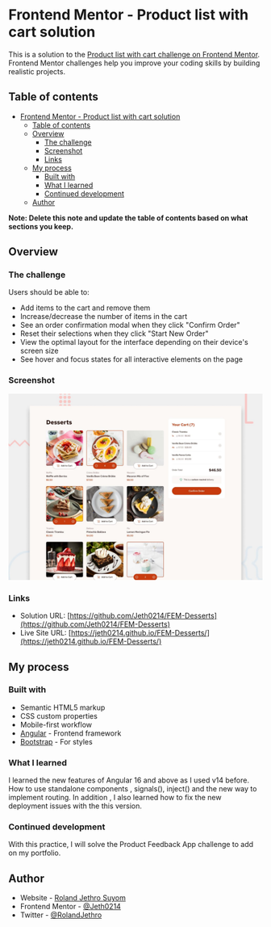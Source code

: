 # Frontend Mentor - Product list with cart solution

This is a solution to the [Product list with cart challenge on Frontend Mentor](https://www.frontendmentor.io/challenges/product-list-with-cart-5MmqLVAp_d). Frontend Mentor challenges help you improve your coding skills by building realistic projects. 

## Table of contents

- [Frontend Mentor - Product list with cart solution](#frontend-mentor---product-list-with-cart-solution)
  - [Table of contents](#table-of-contents)
  - [Overview](#overview)
    - [The challenge](#the-challenge)
    - [Screenshot](#screenshot)
    - [Links](#links)
  - [My process](#my-process)
    - [Built with](#built-with)
    - [What I learned](#what-i-learned)
    - [Continued development](#continued-development)
  - [Author](#author)

**Note: Delete this note and update the table of contents based on what sections you keep.**

## Overview

### The challenge

Users should be able to:

- Add items to the cart and remove them
- Increase/decrease the number of items in the cart
- See an order confirmation modal when they click "Confirm Order"
- Reset their selections when they click "Start New Order"
- View the optimal layout for the interface depending on their device's screen size
- See hover and focus states for all interactive elements on the page

### Screenshot

![](./preview.jpg)



### Links

- Solution URL: [https://github.com/Jeth0214/FEM-Desserts](https://github.com/Jeth0214/FEM-Desserts)
- Live Site URL: [https://jeth0214.github.io/FEM-Desserts/](https://jeth0214.github.io/FEM-Desserts/)

## My process

### Built with

- Semantic HTML5 markup
- CSS custom properties
- Mobile-first workflow
- [Angular](https://angular.dev/api) - Frontend framework
- [Bootstrap](https://getbootstrap.com/docs/5.3/getting-started/introduction/) - For styles



### What I learned

I learned the new features of Angular 16 and above as I used v14 before. How to use standalone components , signals(), inject() and the new way to implement routing. In addition , I also learned how to fix the new deployment issues with the this version.



### Continued development

With this practice, I will solve the Product Feedback App challenge to add on my portfolio.



## Author

- Website - [Roland Jethro Suyom](https://jeth0214.github.io/)
- Frontend Mentor - [@Jeth0214](https://www.frontendmentor.io/profile/Jeth0214)
- Twitter - [@RolandJethro](https://x.com/RolandJethro)







